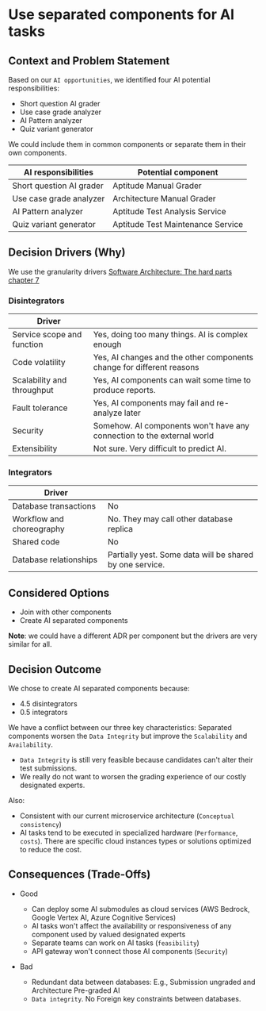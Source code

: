 # Use separated components for AI tasks

## Context and Problem Statement

Based on our `AI opportunities`, we identified four AI potential responsibilities:

* Short question AI grader
* Use case grade analyzer
* AI Pattern analyzer
* Quiz variant generator

We could include them in common components or separate them in their own components.

| AI responsibilities      | Potential component               |
|--------------------------|-----------------------------------|
| Short question AI grader | Aptitude Manual Grader            |
| Use case grade analyzer  | Architecture Manual Grader        |
| AI Pattern analyzer      | Aptitude Test Analysis Service    |
| Quiz variant generator   | Aptitude Test Maintenance Service |

## Decision Drivers (Why)

We use the granularity
drivers [Software Architecture: The hard parts chapter 7](https://learning.oreilly.com/library/view/software-architecture-the/9781492086888/ch07.html)

### Disintegrators

| Driver                     |                                                                        | 
|----------------------------|------------------------------------------------------------------------|
| Service scope and function | Yes, doing too many things. AI is complex enough                       |
| Code volatility            | Yes, AI changes and the other components change for different reasons  |
| Scalability and throughput | Yes, AI components can wait some time to produce reports.              |
| Fault tolerance            | Yes, AI components may fail and re-analyze later                       |
| Security                   | Somehow. AI components won't have any connection to the external world |
| Extensibility              | Not sure. Very difficult to predict AI.                                |

### Integrators

| Driver                    |                                                          | 
|---------------------------|----------------------------------------------------------|
| Database transactions     | No                                                       |
| Workflow and choreography | No. They may call other database replica                 |
| Shared code               | No                                                       |
| Database relationships    | Partially yest. Some data will be shared by one service. |

## Considered Options

* Join with other components
* Create AI separated components

**Note**: we could have a different ADR per component but the drivers are very similar for all. 

## Decision Outcome

We chose to create AI separated components because:

* 4.5 disintegrators
* 0.5 integrators

We have a conflict between our three key characteristics: Separated components worsen the `Data Integrity` but improve
the `Scalability` and `Availability`.

* `Data Integrity` is still very feasible because candidates can't alter their test submissions.
* We really do not want to worsen the grading experience of our costly designated experts.

Also:

* Consistent with our current microservice architecture (`Conceptual consistency`)
* AI tasks tend to be executed in specialized hardware (`Performance`, `costs`). There are specific cloud instances
  types or solutions optimized to reduce the cost.

## Consequences (Trade-Offs)

* Good
    * Can deploy some AI submodules as cloud services (AWS Bedrock, Google Vertex AI, Azure Cognitive Services)
    * AI tasks won't affect the availability or responsiveness of any component used by valued designated experts
    * Separate teams can work on AI tasks (`feasibility`)
    * API gateway won't connect those AI components (`Security`)

* Bad
    * Redundant data between databases: E.g., Submission ungraded and Architecture Pre-graded AI
    * `Data integrity`. No Foreign key constraints between databases.
